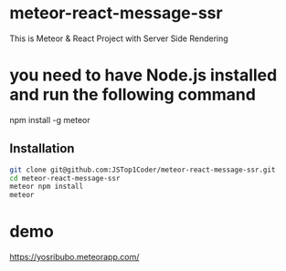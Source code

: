 
# meteor-react-message-ssr
 This is Meteor & React Project with Server Side Rendering

# you need to have Node.js installed and run the following command

npm install -g meteor

 ## Installation

```bash
git clone git@github.com:JSTop1Coder/meteor-react-message-ssr.git
cd meteor-react-message-ssr
meteor npm install
meteor
```

# demo
https://yosribubo.meteorapp.com/